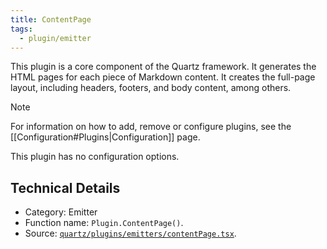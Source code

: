 ```yaml
---
title: ContentPage
tags:
  - plugin/emitter
---
```


This plugin is a core component of the Quartz framework. It generates the HTML pages for each piece of Markdown content. It creates the full-page layout, including headers, footers, and body content, among others.

> [!note]
> For information on how to add, remove or configure plugins, see the [[Configuration#Plugins|Configuration]] page.

This plugin has no configuration options.

## Technical Details

- Category: Emitter
- Function name: `Plugin.ContentPage()`.
- Source: [`quartz/plugins/emitters/contentPage.tsx`](https://github.com/jackyzha0/quartz/blob/v4/quartz/plugins/emitters/contentPage.tsx).
